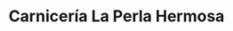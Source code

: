 ---
title: "Carnicería La Perla Hermosa"
url: /san-jose/carniceria-la-perla-hermosa/
shop: Metzgerei
---